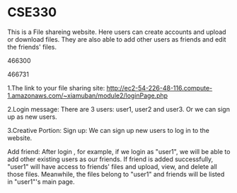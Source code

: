 # CSE330
This is a File shareing website.
Here users can create accounts and upload or download files.
They are also able to add other users as friends and edit the friends' files.

466300

466731

1.The link to your file sharing site:
http://ec2-54-226-48-116.compute-1.amazonaws.com/~xiamuban/module2/loginPage.php

2.Login message:
There are 3 users: user1, user2 and user3. Or we can sign up as new users.

3.Creative Portion:
Sign up:
We can sign up new users to log in to the website.

Add friend:
After login , for example, if we login as "user1", we will be able to add other existing users as our friends. If friend is added successfully, "user1" will have access to friends' files and upload, view, and delete all those files. Meanwhile, the files belong to "user1" and friends will be listed in "user1"'s main page.
